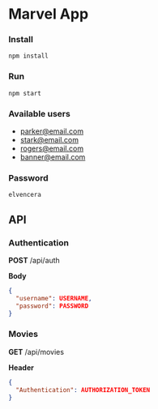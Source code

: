 # Marvel App

### Install

```
npm install
```

### Run

```
npm start
```

### Available users

- parker@email.com
- stark@email.com
- rogers@email.com
- banner@email.com

### Password

```
elvencera
```

## API

### Authentication

**POST** /api/auth

**Body**
``` json
{
  "username": USERNAME,
  "password": PASSWORD
}
```

### Movies

**GET** /api/movies

**Header**

``` json
{
  "Authentication": AUTHORIZATION_TOKEN
}
```